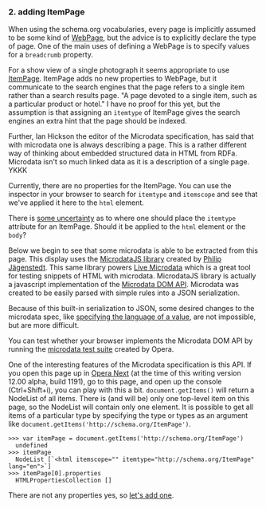 ### 2. adding ItemPage

When using the schema.org vocabularies, every page is implicitly assumed to be 
some kind of [WebPage](http://schema.org/WebPage), but the advice is to 
explicitly declare the type of page. One of the main uses of defining a WebPage
is to specify values for a `breadcrumb` property.

For a show view of a single photograph it seems appropriate to use [ItemPage](http://schema.org/ItemPage).
ItemPage
adds no new properties to WebPage, but it communicate to the search engines that
the page refers to a single item rather than a search results page.
"A page devoted to a single item, such as a particular product or hotel."
I have no proof for this yet, but the assumption is that assigning an `itemtype`
of ItemPage gives the search engines an extra hint that the page should be
indexed.

Further, Ian Hickson the editor of the Microdata specification, has said that
with microdata one is always describing a page. This is a rather different way
of thinking about embedded structured data in HTML from RDFa. Microdata isn't
so much linked data as it is a description of a single page. YKKK

Currently, there are no properties for the ItemPage.
You can use the inspector in your browser to search for `itemtype` and `itemscope`
and see that we've applied it here to the `html` element.

There is [some uncertainty](YKK) as to where one should place the `itemtype` 
attribute for an ItemPage. Should it be applied to the `html` element or the 
`body`?

Below we begin to see that some microdata is able to be extracted from this page. 
This display uses the [MicrodataJS library](https://gitorious.org/microdatajs/) 
created by [Philip Jägenstedt](http://blog.foolip.org/). 
This same library powers [Live Microdata](http://foolip.org/microdatajs/live/)
which is a great tool for testing snippets of HTML with microdata. MicrodataJS
library is actually a javascript implementation of the [Microdata DOM API](http://www.whatwg.org/specs/web-apps/current-work/multipage/microdata.html#microdata-dom-api).
Microdata was created to be easily parsed with simple rules into a JSON serialization.

Because of this built-in serialization to JSON, some desired changes to the 
microdata spec, like [specifying the language of a value](YKK), are not impossible, but
are more difficult.

You can test whether your browser implements the Microdata DOM API by running the
[microdata test suite](http://w3c-test.org/html/tests/submission/Opera/microdata/001.html) 
created by Opera. 

One of the interesting features of the Microdata specification is this API. If
you open this page up in [Opera Next](http://www.opera.com/browser/next/) 
(at the time of this writing version 12.00 alpha, build 1191), go to this page,
and open up the console (Ctrl+Shift+i), you can play with this a bit. 
`document.getItems()` will return a NodeList of all items. There is (and will be)
only one top-level item on this page, so the NodeList will contain only one
element. It is possible to get all items of a particular type by specifying the
type or types as an argument like `document.getItems('http://schema.org/ItemPage')`.


    >>> var itemPage = document.getItems('http://schema.org/ItemPage')
      undefined
    >>> itemPage
      NodeList [`<html itemscope="" itemtype="http://schema.org/ItemPage" lang="en">`]
    >>> itemPage[0].properties
      HTMLPropertiesCollection []

There are not any properties yes, so [let's add one](/steps/3.html).




